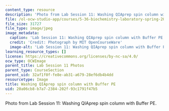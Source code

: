 ```yaml
---
content_type: resource
description: 'Photo from Lab Session 11: Washing QIAprep spin column with Buffer PE.'
file: /ol-ocw-studio-app/courses/5-36-biochemistry-laboratory-spring-2009/20a06cb8b7a72384202f93c1791f47b5_Lab11_6.jpg
file_size: 31727
file_type: image/jpeg
image_metadata:
  caption: 'Lab Session 11: Washing QIAprep spin column with Buffer PE.'
  credit: 'Credit: Photograph by MIT OpenCourseWare'
  image-alt: 'Lab Session 11: Washing QIAprep spin column with Buffer PE.'
learning_resource_types: []
license: https://creativecommons.org/licenses/by-nc-sa/4.0/
ocw_type: OCWImage
parent_title: Lab Session 11 Photos
parent_type: CourseSection
parent_uid: 32af1f0f-fe8e-ab31-a679-28ef6db4b4dd
resourcetype: Image
title: Washing QIAprep spin column with Buffer PE
uid: 20a06cb8-b7a7-2384-202f-93c1791f47b5
---
```

Photo from Lab Session 11: Washing QIAprep spin column with Buffer PE.